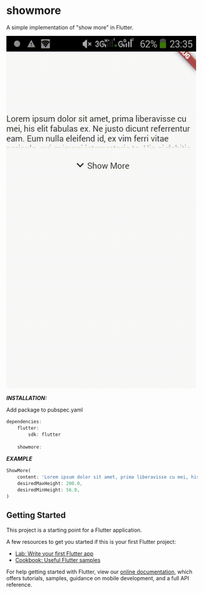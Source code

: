 # showmore

A simple implementation of "show more" in Flutter.

![showmoredemo](https://github.com/jrmsclnt/showmore/blob/master/showmoredemo.gif)

***INSTALLATION:***

Add package to pubspec.yaml

```dart
dependencies:
	flutter:
		sdk: flutter

	showmore:
```

***EXAMPLE***

```dart
ShowMore(
    content: 'Lorem ipsum dolor sit amet, prima liberavisse cu mei, his elit fabulas ex. Ne justo dicunt referrentur eam. Eum nulla eleifend id, ex vim ferri vitae pericula, qui epicurei interpretaris te. His ei debitis habemus intellegebat, essent assentior incorrupte ne has. Has te inani option, qui eu etiam feugiat epicurei, posidonium dissentias at nam. Ne his malis probatus consequat. Purto neglegentur vim ea, et vim reque quaestio corrumpit, perfecto singulis no his. Homero minimum efficiendi vix no. Vel an adhuc debet constituam, dicant consul percipitur nam ut, pri vide dicam feugait ei. Lorem homero graeci ex nam, labitur virtute mnesarchum in mel.',
    desiredMaxHeight: 200.0,
    desiredMinHeight: 56.0,
)
```

## Getting Started

This project is a starting point for a Flutter application.

A few resources to get you started if this is your first Flutter project:

- [Lab: Write your first Flutter app](https://flutter.io/docs/get-started/codelab)
- [Cookbook: Useful Flutter samples](https://flutter.io/docs/cookbook)

For help getting started with Flutter, view our 
[online documentation](https://flutter.io/docs), which offers tutorials, 
samples, guidance on mobile development, and a full API reference.
